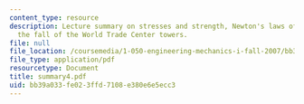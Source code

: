 ```yaml
---
content_type: resource
description: Lecture summary on stresses and strength, Newton's laws of motion, and
  the fall of the World Trade Center towers.
file: null
file_location: /coursemedia/1-050-engineering-mechanics-i-fall-2007/bb39a033fe023ffd7108e380e6e5ecc3_summary4.pdf
file_type: application/pdf
resourcetype: Document
title: summary4.pdf
uid: bb39a033-fe02-3ffd-7108-e380e6e5ecc3
---
```

